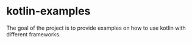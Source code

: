 kotlin-examples
===============

The goal of the project is to provide examples on how to use kotlin with
different frameworks.
